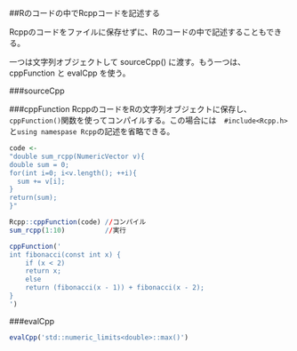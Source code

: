 ##Rのコードの中でRcppコードを記述する

Rcppのコードをファイルに保存せずに、Rのコードの中で記述することもできる。

一つは文字列オブジェクトして sourceCpp() に渡す。もう一つは、cppFunction と evalCpp を使う。

###sourceCpp


###cppFunction
RcppのコードをRの文字列オブジェクトに保存し、`cppFunction()`関数を使ってコンパイルする。この場合には　`#include<Rcpp.h>`と`using namespase Rcpp`の記述を省略できる。

```r
code <- 
"double sum_rcpp(NumericVector v){
double sum = 0;
for(int i=0; i<v.length(); ++i){
  sum += v[i];
}
return(sum);
}"

Rcpp::cppFunction(code) //コンパイル
sum_rcpp(1:10)          //実行
```

```r
cppFunction('
int fibonacci(const int x) {
    if (x < 2)
    return x;
    else
    return (fibonacci(x - 1)) + fibonacci(x - 2);
}
')
```

###evalCpp

```r
evalCpp('std::numeric_limits<double>::max()')



```
